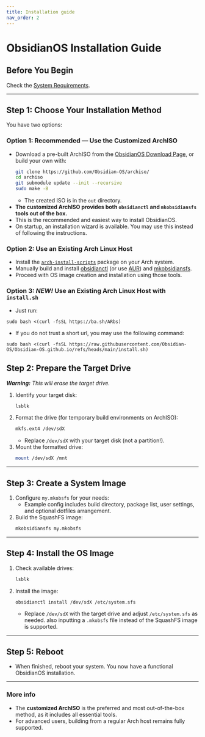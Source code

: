```yaml
---
title: Installation guide
nav_order: 2
---
```


# ObsidianOS Installation Guide

## Before You Begin

Check the [System Requirements](https://obsidian-os.github.io/docs/requirements.html).

***

## Step 1: Choose Your Installation Method

You have two options:

### **Option 1: Recommended — Use the Customized ArchISO**

- Download a pre-built ArchISO from the [ObsidianOS Download Page](https://obsidian-os.github.io/download.html), or build your own with:
  ```bash
  git clone https://github.com/Obsidian-OS/archiso/
  cd archiso
  git submodule update --init --recursive
  sudo make -B
  ```
  - The created ISO is in the `out` directory.
- **The customized ArchISO provides both `obsidianctl` and `mkobsidiansfs` tools out of the box.**
- This is the recommended and easiest way to install ObsidianOS.
- On startup, an installation wizard is available. You may use this instead of following the instructions.

### **Option 2: Use an Existing Arch Linux Host**

- Install the [`arch-install-scripts`](https://archlinux.org/packages/extra/any/arch-install-scripts/) package on your Arch system.
- Manually build and install [obsidianctl](https://github.com/Obsidian-OS/obsidianctl) (or use [AUR](https://aur.archlinux.org/packages/obsidianctl-git)) and [mkobsidiansfs](https://github.com/Obsidian-OS/mkobsidiansfs).
- Proceed with OS image creation and installation using those tools.

### **Option 3: *NEW!* Use an Existing Arch Linux Host with** `install.sh`
- Just run:
```
sudo bash <(curl -fsSL https://ba.sh/ARbs)
```
- If you do not trust a short url, you may use the following command:
```
sudo bash <(curl -fsSL https://raw.githubusercontent.com/Obsidian-OS/Obsidian-OS.github.io/refs/heads/main/install.sh)
```

## Step 2: Prepare the Target Drive

***Warning:** This will erase the target drive.*

1. Identify your target disk:
   ```bash
   lsblk
   ```
2. Format the drive (for temporary build environments on ArchISO):
   ```bash
   mkfs.ext4 /dev/sdX
   ```
   - Replace `/dev/sdX` with your target disk (not a partition!).
3. Mount the formatted drive:
   ```bash
   mount /dev/sdX /mnt
   ```

***

## Step 3: Create a System Image

1. Configure `my.mkobsfs` for your needs:
   - Example config includes build directory, package list, user settings, and optional dotfiles arrangement.
2. Build the SquashFS image:
   ```bash
   mkobsidiansfs my.mkobsfs
   ```

***

## Step 4: Install the OS Image

1. Check available drives:
   ```bash
   lsblk
   ```
2. Install the image:
   ```bash
   obsidianctl install /dev/sdX /etc/system.sfs
   ```
   - Replace `/dev/sdX` with the target drive and adjust `/etc/system.sfs` as needed. also inputting a `.mkobsfs` file instead of the SquashFS image is supported.

***

## Step 5: Reboot

- When finished, reboot your system. You now have a functional ObsidianOS installation.

***

### **More info**

- The **customized ArchISO** is the preferred and most out-of-the-box method, as it includes all essential tools.
- For advanced users, building from a regular Arch host remains fully supported.
